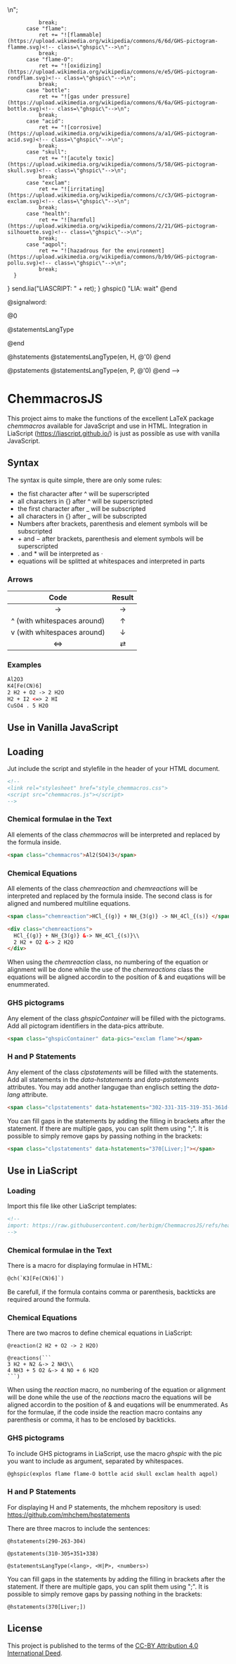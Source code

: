 <!--

author:  Dr. Marcus Herbig
email:   marcus.herbig@chemie.tu-freiberg.de

version: 0.1

comment: This is a plugin for including chemical fomulas into LiaScript. The syntax is similar to the LaTeX package chemmacros.

link:      style_chemmacros.css

script:    chemmacros.js

@ch
<script run-once modify="false">
function chemmacros() {
  if (!window.interpretChemmacros) {
    setTimeout(chemmacros, 100)
    return
  }
    send.lia("HTML: " +interpretChemmacros('@0'))
}
chemmacros()
"LIA: wait"
</script>
@end

@reaction
<script run-once modify="false">
function chemmacros() {
  if (!window.interpretChemmacros) {
    setTimeout(chemmacros, 100)
    return
  }
    send.lia("HTML: <div class=\"chemreaction\">" +interpretChemmacros('@0') + "</div>")
}
chemmacros()
"LIA: wait"
</script>
@end

@reactions
<script run-once modify="false">
function chemmacros() {
  if (!window.interpretChemmacros) {
    setTimeout(chemmacros, 100)
    return
  }
    send.lia("HTML: " +formatReactions(`@'0`))
}
chemmacros()
"LIA: wait"
</script>
@end

@ghspic
<script run-once modify="false">
function ghspic() {
  if (!window.interpretChemmacros) {
    setTimeout(ghspic, 100)
    return
  }
  const text = '@0';
  const whichOnes = text.split(/\s+/);
  let ret = "";
  for (const type of whichOnes) {
      switch (type) {
          case "explos":
              ret += "![explosive](https://upload.wikimedia.org/wikipedia/commons/4/4a/GHS-pictogram-explos.svg)<!-- class=\"ghspic\"-->\n";
              break;
          case "flame":
              ret += "![flammable](https://upload.wikimedia.org/wikipedia/commons/6/6d/GHS-pictogram-flamme.svg)<!-- class=\"ghspic\"-->\n";
              break;
          case "flame-O":
              ret += "![oxidizing](https://upload.wikimedia.org/wikipedia/commons/e/e5/GHS-pictogram-rondflam.svg)<!-- class=\"ghspic\"-->\n";
              break;
          case "bottle":
              ret += "![gas under pressure](https://upload.wikimedia.org/wikipedia/commons/6/6a/GHS-pictogram-bottle.svg)<!-- class=\"ghspic\"-->\n";
              break;
          case "acid":
              ret += "![corrosive](https://upload.wikimedia.org/wikipedia/commons/a/a1/GHS-pictogram-acid.svg)<!-- class=\"ghspic\"-->\n";
              break;
          case "skull":
              ret += "![acutely toxic](https://upload.wikimedia.org/wikipedia/commons/5/58/GHS-pictogram-skull.svg)<!-- class=\"ghspic\"-->\n";
              break;
          case "exclam":
              ret += "![irritating](https://upload.wikimedia.org/wikipedia/commons/c/c3/GHS-pictogram-exclam.svg)<!-- class=\"ghspic\"-->\n";
              break;
          case "health":
              ret += "![harmful](https://upload.wikimedia.org/wikipedia/commons/2/21/GHS-pictogram-silhouette.svg)<!-- class=\"ghspic\"-->\n";
              break;
          case "aqpol":
              ret += "![hazadrous for the environment](https://upload.wikimedia.org/wikipedia/commons/b/b9/GHS-pictogram-pollu.svg)<!-- class=\"ghspic\"-->\n";
              break;
      }
  }
  send.lia("LIASCRIPT: " + ret);
}
ghspic()
"LIA: wait"
</script> 
@end

@signalword: <div class="signalword">@0</div>

@statementsLangType
<script run-once modify="false">
async function hpstatements() {
  if (!window.formatStatements) {
    setTimeout(hpstatements, 100)
    return
  }
  send.lia("HTML: " + await formatStatements('@0', '@1', `@'2`))
}
hpstatements()
"LIA: wait"
</script>
@end

@hstatements
  @statementsLangType(en, H, @'0)
@end

@pstatements
  @statementsLangType(en, P, @'0)
@end
-->

# ChemmacrosJS
This project aims to make the functions of the excellent LaTeX package *chemmacros* available for JavaScript and use in HTML. Integration in LiaScript (https://liascript.github.io/) is just as possible as use with vanilla JavaScript.

## Syntax
The syntax is quite simple, there are only some rules:

* the fist character after ^ will be superscripted
* all characters in {} after ^ will be superscripted
* the first character after _ will be subscripted
* all characters in {} after _ will be subscripted
* Numbers after brackets, parenthesis and element symbols will be subscripted
* &plus; and &minus; after brackets, parenthesis and element symbols will be superscripted
* . and * will be interpreted as &middot;
* equations will be splitted at whitespaces and interpreted in parts

### Arrows
| Code | Result |
|:---:|:---:|
| -> | &srarr; |
| ^ (with whitespaces around) | &uparrow; |
| v (with whitespaces around) | &downarrow; |
| <=> | &rlarr; |

### Examples
```html
Al2O3
K4[Fe(CN)6]
2 H2 + O2 -> 2 H2O
H2 + I2 <=> 2 HI
CuSO4 . 5 H2O
```

## Use in Vanilla JavaScript

## Loading
Jut include the script and stylefile in the header of your HTML document.

```html
<!--
<link rel="stylesheet" href="style_chemmacros.css">
<script src="chemmacros.js"></script>
-->
```

### Chemical formulae in the Text
All elements of the class *chemmacros* will be interpreted and replaced by the formula inside.

```html
<span class="chemmacros">Al2(SO4)3</span>
```

### Chemical Equations
All elements of the class *chemreaction* and *chemreactions* will be interpreted and replaced by the formula inside. The second class is for aligned and numbered multiline equations.

```html
<span class="chemreaction">HCl_{(g)} + NH_{3(g)} -> NH_4Cl_{(s)} </span>

<div class="chemreactions">
  HCl_{(g)} + NH_{3(g)} &-> NH_4Cl_{(s)}\\
  2 H2 + O2 &-> 2 H2O
</div>
```

When using the *chemreaction* class, no numbering of the equation or alignment will be done while the use of the *chemreactions* class the equations will be aligned accordin to the position of & and euqations will be enummerated.

### GHS pictograms
Any element of the class *ghspicContainer* will be filled with the pictograms. Add all pictogram identifiers in the data-pics attribute.
```html
<span class="ghspicContainer" data-pics="exclam flame"></span>
```

### H and P Statements
Any element of the class *clpstatements* will be filled with the statements. Add all statements in the *data-hstatements* and *data-pstatements* attributes. You may add another langugae than englisch setting the *data-lang* attribute. 

```html
<span class="clpstatements" data-hstatements="302​‐​331​‐​315​‐​319​‐​351​‐​361d​‐​336​‐​372​‐​412" data-pstatements="201​‐​273​‐​301+312+330​‐​302+352​‐​304+340+311​‐​308+313" data-lang="sv"></span>

```

You can fill gaps in the statements by adding the filling in brackets after the statement. If there are multiple gaps, you can split them using ";". It is possible to simply remove gaps by passing nothing in the brackets:

```html
<span class="clpstatements" data-hstatements="370[Liver;]"></span>

```

## Use in LiaScript

### Loading
Import this file like other LiaScript templates:

```html
<!--
import: https://raw.githubusercontent.com/herbigm/ChemmacrosJS/refs/heads/main/README.md
-->
```

### Chemical formulae in the Text
There is a macro for displaying formulae in HTML:

```html
@ch(`K3[Fe(CN)6]`)
```

Be carefull, if the formula contains comma or parenthesis, backticks are required around the formula.

### Chemical Equations
There are two macros to define chemical equations in LiaScript:

```
@reaction(2 H2 + O2 -> 2 H2O)

@reactions(```
3 H2 + N2 &-> 2 NH3\\
4 NH3 + 5 O2 &-> 4 NO + 6 H2O
```)

```

When using the *reaction* macro, no numbering of the equation or alignment will be done while the use of the *reactions* macro the equations will be aligned accordin to the position of & and euqations will be enummerated. As for the formulae, if the code inside the reaction macro contains any parenthesis or comma, it has to be enclosed by backticks. 

### GHS pictograms
To include GHS pictograms in LiaScript, use the macro *ghspic* with the pic you want to include as argument, separated by whitespaces.

```html
@ghspic(explos flame flame-O bottle acid skull exclam health aqpol)
```

### H and P Statements
For displaying H and P statements, the mhchem repository is used: https://github.com/mhchem/hpstatements

There are three macros to include the sentences:

```
@hstatements(290-263-304)

@pstatements(310-305+351+338)

@statementsLangType(<lang>, <H|P>, <numbers>)

```

You can fill gaps in the statements by adding the filling in brackets after the statement. If there are multiple gaps, you can split them using ";". It is possible to simply remove gaps by passing nothing in the brackets:

```
@hstatements(370[Liver;])
```

## License
This project is published to the terms of the [CC-BY Attribution 4.0 International Deed](https://creativecommons.org/licenses/by/4.0/).
